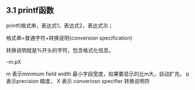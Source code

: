 

## 3.1 printf函数

printf(格式串，表达式1，表达式2，表达式3)；

格式串=普通字符+转换说明(conversion specification)

转换说明就是%开头的字符，包含格式化信息。

-m.pX

m 表示minimum field width 最小字段宽度，如果要显示的比m大，自动扩充。
p 表示precision 精度，
X 表示 converiosn specifier 转换说明符